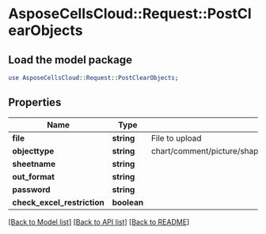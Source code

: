 # AsposeCellsCloud::Request::PostClearObjects 

## Load the model package
```perl
use AsposeCellsCloud::Request::PostClearObjects;
```

## Properties
Name | Type | Description | Notes
------------ | ------------- | ------------- | -------------
**file** | **string** | File to upload |
**objecttype** | **string** | chart/comment/picture/shape/listobject/hyperlink/oleobject/pivottable/validation/Background |
**sheetname** | **string** |  |
**out_format** | **string** |  |
**password** | **string** |  |
**check_excel_restriction** | **boolean** |  |  

[[Back to Model list]](../README.md#documentation-for-requests) [[Back to API list]](../README.md#documentation-for-api-endpoints) [[Back to README]](../README.md)

